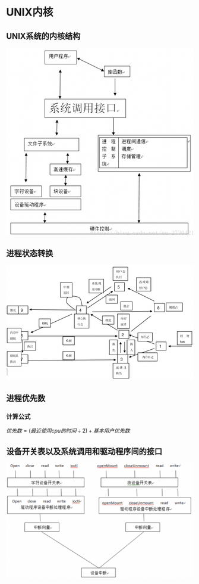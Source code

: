# UNIX内核



## UNIX系统的内核结构

![unix_core_struct](res/unix_core_struct.png)



## 进程状态转换

![unix_core_progress_stat_transform](res/unix_core_progress_stat_transform.png)



## 进程优先数

### 计算公式

$优先数=(最近使用cpu的时间\div2) + 基本用户优先数$



## 设备开关表以及系统调用和驱动程序间的接口

![unix_core_interrupt](res/unix_core_interrupt.png)

